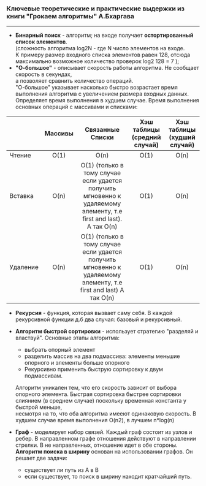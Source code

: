 <h3>Ключевые теоретические и практические выдержки из книги  "Грокаем алгоритмы" А.Бхаргава</h3>
<hr>

* **Бинарный поиск** - алгоритм; на входе получает **остортированный список элементов**.  
(сложность алгоритма log2N - где N число элементов на входе.  
К примеру размер входного списка элементов
равен 128, отсюда максимально возможное количество проверок log2 128 = 7 ); 
* **"О-большое"** - описывает скорость работы алгоритма. Не сообщает скорость в секундах,  
а позволяет сравнить количество операций.  
"О-большое" указывает насколько быстро возрастает время выполнения
алгоритма с увеличением размера входных данных.   
Определяет время выполнения в худшем случае.
Время выполнения основных операций с массивами и списками:

|              | Массивы       | Связанные Списки  |   Хэш таблицы (средний случай)  | Хэш таблицы (худший случай) |
   | ------------- |:-------------:|:-----------------:|:--------:|:---------:|
   | Чтение        |      O(1)     |   O(n)            |  O(1)        |   O(n)    |
   | Вставка       |      O(n)     |   O(1) (только в тому случае если удается получить мгновенно к удаляемому элементу, т.е first and last). А так O(n)  | O(1) | O(n)  |
   | Удаление       |     O(n)     |   O(1) (только в тому случае если удается получить мгновенно к удаляемому элементу, т.е first and last) A так O(n)   | O(1) | O(n)|
   
* **Рекурсия** - функция, которая вызвает саму себя. В каждой рекурсивной функции д.б
два случая: базовый и рекурсивный.
* **Алгоритм быстрой сортировки** - использует стратегию "разделяй и властвуй". Основные этапы алгоритма:
    * выбрать опорный элемент
    * разделить массив на два подмассива: элементы меньшие опорного и элементы больше опорного
    * Рекурсивно применить быструю сортировку к двум подмассивам.
     
    Алгоритм уникален тем, что его скорость зависит от выбора опорного элемента.
    Быстрая сортировка быстрее сортировки слиянием (в среднем случае) поскольку временная константа у быстрой меньше,   
    несмотря на то, что оба алгоритма имееют одинаковую скорость. 
    В худшем случае время выполнения O(n2), в лучшем n*log(n) 
* **Граф** - моделирует набор связей. Каждый граф состоит из узлов и ребер.
В направленном графе отношения действуют в направлении стрелки. В не направленных, отношение идет в обе стороны.  
**Алгоритм поиска в ширину** основан на использовании графов. Он решает две задачи:  
    * существует ли путь из А в B
    * если существует, то поиск в ширину находит кратчайший путь.
